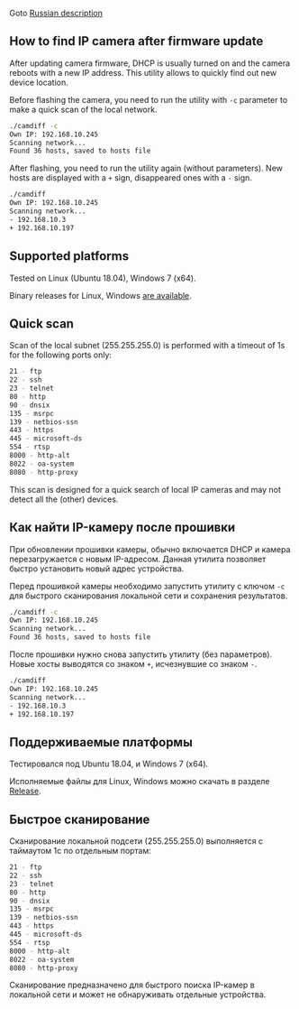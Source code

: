 Goto [Russian description](#как-найти-ip-камеру-после-прошивки)

## How to find IP camera after firmware update
After updating camera firmware, DHCP is usually turned on and the camera reboots with a new IP address. This utility allows to quickly find out new device location.

Before flashing the camera, you need to run the utility with `-c` parameter to make a quick scan of the local network.

```bash
./camdiff -c
Own IP: 192.168.10.245
Scanning network...
Found 36 hosts, saved to hosts file
```

After flashing, you need to run the utility again (without parameters). New hosts are displayed with a `+` sign, disappeared ones with a `-` sign.

```bash
./camdiff
Own IP: 192.168.10.245
Scanning network...
- 192.168.10.3
+ 192.168.10.197
```

## Supported platforms
Tested on Linux (Ubuntu 18.04), Windows 7 (x64).

Binary releases for Linux, Windows [are available](https://github.com/krabiswabbie/camdiff/releases/tag/v0.1).


## Quick scan
Scan of the local subnet (255.255.255.0) is performed with a timeout of 1s for the following ports only:

```bash
21 - ftp
22 - ssh
23 - telnet
80 - http
90 - dnsix
135 - msrpc
139 - netbios-ssn
443 - https
445 - microsoft-ds
554 - rtsp
8000 - http-alt
8022 - oa-system
8080 - http-proxy
```

This scan is designed for a quick search of local IP cameras and may not detect all the (other) devices.


## Как найти IP-камеру после прошивки
При обновлении прошивки камеры, обычно включается DHCP и камера перезагружается с новым IP-адресом. Данная утилита позволяет быстро установить новый адрес устройства. 

Перед прошивкой камеры необходимо запустить утилиту с ключом `-c` для быстрого сканирования локальной сети и сохранения результатов. 

```bash
./camdiff -c
Own IP: 192.168.10.245
Scanning network...
Found 36 hosts, saved to hosts file
```

После прошивки нужно снова запустить утилиту (без параметров). Новые хосты выводятся со знаком `+`, исчезнувшие со знаком `-`.

```bash
./camdiff
Own IP: 192.168.10.245
Scanning network...
- 192.168.10.3
+ 192.168.10.197
```

## Поддерживаемые платформы
Тестировался под Ubuntu 18.04, и Windows 7 (x64).

Исполняемые файлы для Linux, Windows можно скачать в разделе [Release](https://github.com/krabiswabbie/camdiff/releases/tag/v0.1).

## Быстрое сканирование
Сканирование локальной подсети (255.255.255.0) выполняется с таймаутом 1с по отдельным портам:

```bash
21 - ftp
22 - ssh
23 - telnet
80 - http
90 - dnsix
135 - msrpc
139 - netbios-ssn
443 - https
445 - microsoft-ds
554 - rtsp
8000 - http-alt
8022 - oa-system
8080 - http-proxy
```

Сканирование предназначено для быстрого поиска IP-камер в локальной сети и может не обнаруживать отдельные устройства.